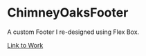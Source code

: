 # ChimneyOaksFooter
A custom Footer I re-designed using Flex Box. 

[Link to Work](https://jaked57.github.io/ChimneyOaksFooter/)
